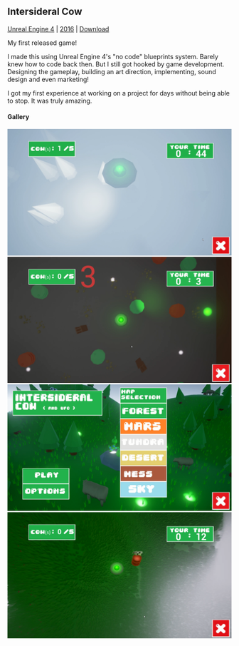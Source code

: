 ## Intersideral Cow
[Unreal Engine 4](./UnrealEngine.md) | [2016](./2016.md) | [Download](https://anicetngrt.itch.io/intersideral-cow)

My first released game!

I made this using Unreal Engine 4's "no code" blueprints system. Barely knew how to code back then. But I still got hooked by game development. Designing the gameplay, building an art direction, implementing, sound design and even marketing! 

I got my first experience at working on a project for days without being able to stop. It was truly amazing.

#### Gallery
![screenshot](../resources/intersideral/6OAfrD.png)
![screenshot](../resources/intersideral/Cwh65Y.png)
![screenshot](../resources/intersideral/rf11hQ.png)
![screenshot](../resources/intersideral/t7zkLV.png)